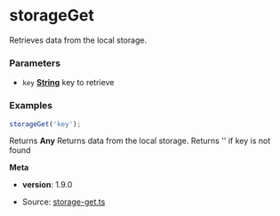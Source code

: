 <!-- Generated by documentation.js. Update this documentation by updating the source code. -->

# storageGet

Retrieves data from the local storage.

### Parameters

*   `key` **[String][1]** key to retrieve

### Examples

```javascript
storageGet('key');
```

Returns **Any** Returns data from the local storage. Returns '' if key is not found

**Meta**

*   **version**: 1.9.0

[1]: https://developer.mozilla.org/docs/Web/JavaScript/Reference/Global_Objects/String


* Source: [storage-get.ts](https://github.com/iamdevlinph/common-utils-pkg/blob/main/src/storage-get/storage-get.ts#L16-L25)